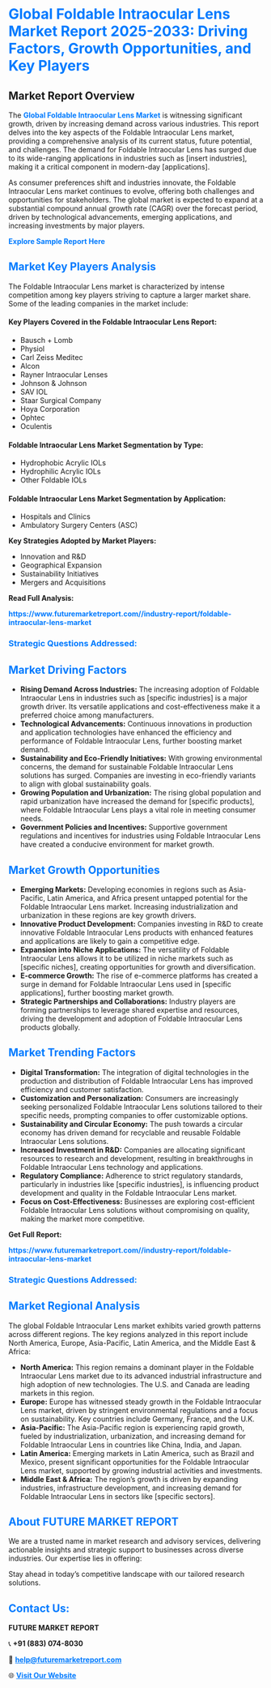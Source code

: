 <h1 style="color: #007BFF;">Global Foldable Intraocular Lens Market Report 2025-2033: Driving Factors, Growth Opportunities, and Key Players</h1>

<section id="overview">
<h2>Market Report Overview</h2>
<p>The <a href="https://www.futuremarketreport.com//industry-report/foldable-intraocular-lens-market" style="color: #007BFF; text-decoration: none;"><strong>Global Foldable Intraocular Lens Market</strong></a> is witnessing significant growth, driven by increasing demand across various industries. This report delves into the key aspects of the Foldable Intraocular Lens market, providing a comprehensive analysis of its current status, future potential, and challenges. The demand for Foldable Intraocular Lens has surged due to its wide-ranging applications in industries such as [insert industries], making it a critical component in modern-day [applications].</p>
<p>As consumer preferences shift and industries innovate, the Foldable Intraocular Lens market continues to evolve, offering both challenges and opportunities for stakeholders. The global market is expected to expand at a substantial compound annual growth rate (CAGR) over the forecast period, driven by technological advancements, emerging applications, and increasing investments by major players.</p>
</section>

<section id="overview">
<p><a href="https://www.futuremarketreport.com//request-sample/reportId=64686" style="color: #007BFF; text-decoration: none;"><strong>Explore Sample Report Here</strong></a></p>
</section>

<section id="key-players">
<h2 style="color: #007BFF;">Market Key Players Analysis</h2>
<p>The Foldable Intraocular Lens market is characterized by intense competition among key players striving to capture a larger market share. Some of the leading companies in the market include:</p>
<h4>Key Players Covered in the Foldable Intraocular Lens Report:</h4>
<ul><li>Bausch + Lomb</li><li>Physiol</li><li>Carl Zeiss Meditec</li><li>Alcon</li><li>Rayner Intraocular Lenses</li><li>Johnson &amp; Johnson</li><li>SAV IOL</li><li>Staar Surgical Company</li><li>Hoya Corporation</li><li>Ophtec</li><li>Oculentis</li></ul>
<h4>Foldable Intraocular Lens Market Segmentation by Type:</h4>
<ul><li>Hydrophobic Acrylic IOLs</li><li>Hydrophilic Acrylic IOLs</li><li>Other Foldable IOLs</li></ul>

<h4>Foldable Intraocular Lens Market Segmentation by Application:</h4>
<ul><li>Hospitals and Clinics</li><li>Ambulatory Surgery Centers (ASC)</li></ul>
<p><strong>Key Strategies Adopted by Market Players:</strong></p>
<ul>
<li>Innovation and R&D</li>
<li>Geographical Expansion</li>
<li>Sustainability Initiatives</li>
<li>Mergers and Acquisitions</li>
</ul>
</section>

<section>
<p><strong>Read Full Analysis: </strong></p><a href="https://www.futuremarketreport.com//industry-report/foldable-intraocular-lens-market" style="color: #007BFF; text-decoration: none;"><strong>https://www.futuremarketreport.com//industry-report/foldable-intraocular-lens-market</strong></a>
<h3 style="color: #007BFF;">Strategic Questions Addressed:</h3>
</section>

<section id="driving-factors">
<h2 style="color: #007BFF;">Market Driving Factors</h2>
<ul>
<li><strong>Rising Demand Across Industries:</strong> The increasing adoption of Foldable Intraocular Lens in industries such as [specific industries] is a major growth driver. Its versatile applications and cost-effectiveness make it a preferred choice among manufacturers.</li>
<li><strong>Technological Advancements:</strong> Continuous innovations in production and application technologies have enhanced the efficiency and performance of Foldable Intraocular Lens, further boosting market demand.</li>
<li><strong>Sustainability and Eco-Friendly Initiatives:</strong> With growing environmental concerns, the demand for sustainable Foldable Intraocular Lens solutions has surged. Companies are investing in eco-friendly variants to align with global sustainability goals.</li>
<li><strong>Growing Population and Urbanization:</strong> The rising global population and rapid urbanization have increased the demand for [specific products], where Foldable Intraocular Lens plays a vital role in meeting consumer needs.</li>
<li><strong>Government Policies and Incentives:</strong> Supportive government regulations and incentives for industries using Foldable Intraocular Lens have created a conducive environment for market growth.</li>
</ul>
</section>

<section id="growth-opportunities">
<h2 style="color: #007BFF;">Market Growth Opportunities</h2>
<ul>
<li><strong>Emerging Markets:</strong> Developing economies in regions such as Asia-Pacific, Latin America, and Africa present untapped potential for the Foldable Intraocular Lens market. Increasing industrialization and urbanization in these regions are key growth drivers.</li>
<li><strong>Innovative Product Development:</strong> Companies investing in R&D to create innovative Foldable Intraocular Lens products with enhanced features and applications are likely to gain a competitive edge.</li>
<li><strong>Expansion into Niche Applications:</strong> The versatility of Foldable Intraocular Lens allows it to be utilized in niche markets such as [specific niches], creating opportunities for growth and diversification.</li>
<li><strong>E-commerce Growth:</strong> The rise of e-commerce platforms has created a surge in demand for Foldable Intraocular Lens used in [specific applications], further boosting market growth.</li>
<li><strong>Strategic Partnerships and Collaborations:</strong> Industry players are forming partnerships to leverage shared expertise and resources, driving the development and adoption of Foldable Intraocular Lens products globally.</li>
</ul>
</section>

<section id="trending-factors">
<h2 style="color: #007BFF;">Market Trending Factors</h2>
<ul>
<li><strong>Digital Transformation:</strong> The integration of digital technologies in the production and distribution of Foldable Intraocular Lens has improved efficiency and customer satisfaction.</li>
<li><strong>Customization and Personalization:</strong> Consumers are increasingly seeking personalized Foldable Intraocular Lens solutions tailored to their specific needs, prompting companies to offer customizable options.</li>
<li><strong>Sustainability and Circular Economy:</strong> The push towards a circular economy has driven demand for recyclable and reusable Foldable Intraocular Lens solutions.</li>
<li><strong>Increased Investment in R&D:</strong> Companies are allocating significant resources to research and development, resulting in breakthroughs in Foldable Intraocular Lens technology and applications.</li>
<li><strong>Regulatory Compliance:</strong> Adherence to strict regulatory standards, particularly in industries like [specific industries], is influencing product development and quality in the Foldable Intraocular Lens market.</li>
<li><strong>Focus on Cost-Effectiveness:</strong> Businesses are exploring cost-efficient Foldable Intraocular Lens solutions without compromising on quality, making the market more competitive.</li>
</ul>
</section>

<section>
<p><strong>Get Full Report: </strong></p><a href="https://www.futuremarketreport.com//industry-report/foldable-intraocular-lens-market" style="color: #007BFF; text-decoration: none;"><strong>https://www.futuremarketreport.com//industry-report/foldable-intraocular-lens-market</strong></a>
<h3 style="color: #007BFF;">Strategic Questions Addressed:</h3>
</section>


<section id="regional-analysis">
<h2 style="color: #007BFF;">Market Regional Analysis</h2>
<p>The global Foldable Intraocular Lens market exhibits varied growth patterns across different regions. The key regions analyzed in this report include North America, Europe, Asia-Pacific, Latin America, and the Middle East & Africa:</p>
<ul>
<li><strong>North America:</strong> This region remains a dominant player in the Foldable Intraocular Lens market due to its advanced industrial infrastructure and high adoption of new technologies. The U.S. and Canada are leading markets in this region.</li>
<li><strong>Europe:</strong> Europe has witnessed steady growth in the Foldable Intraocular Lens market, driven by stringent environmental regulations and a focus on sustainability. Key countries include Germany, France, and the U.K.</li>
<li><strong>Asia-Pacific:</strong> The Asia-Pacific region is experiencing rapid growth, fueled by industrialization, urbanization, and increasing demand for Foldable Intraocular Lens in countries like China, India, and Japan.</li>
<li><strong>Latin America:</strong> Emerging markets in Latin America, such as Brazil and Mexico, present significant opportunities for the Foldable Intraocular Lens market, supported by growing industrial activities and investments.</li>
<li><strong>Middle East & Africa:</strong> The region’s growth is driven by expanding industries, infrastructure development, and increasing demand for Foldable Intraocular Lens in sectors like [specific sectors].</li>
</ul>
</section>

<footer>
<h2 style="color: #007BFF;">About FUTURE MARKET REPORT</h2>
<p>We are a trusted name in market research and advisory services, delivering actionable insights and strategic support to businesses across diverse industries. Our expertise lies in offering:</p>

<p>Stay ahead in today’s competitive landscape with our tailored research solutions.</p>

<h2 style="color: #007BFF;">Contact Us:</h2>
<p><strong>FUTURE MARKET REPORT</strong></p>
<p>📞 <strong>+91 (883) 074-8030</strong></p>
<p>📧 <strong><a href="mailto:help@futuremarketreport.com" style="color: #007BFF;">help@futuremarketreport.com</a></strong></p>
<p>🌐 <strong><a href="https://www.futuremarketreport.com/" style="color: #007BFF;">Visit Our Website</a></strong></p>
</footer>